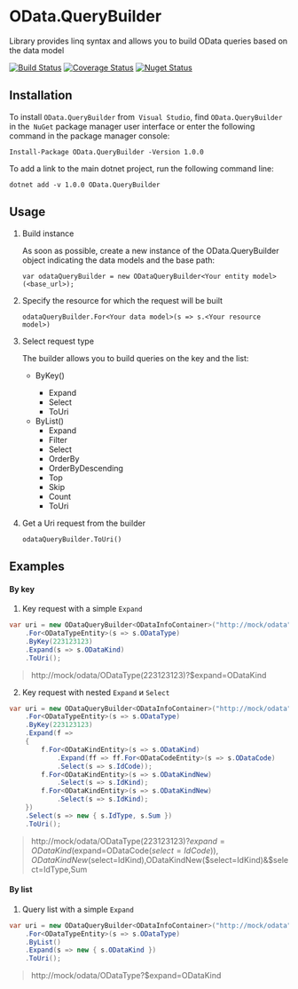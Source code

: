 # OData.QueryBuilder
Library provides linq syntax and allows you to build OData queries based on the data model

[![Build Status](https://travis-ci.com/ZEXSM/OData.QueryBuilder.svg?branch=master)](https://travis-ci.com/ZEXSM/OData.QueryBuilder)
[![Coverage Status](https://coveralls.io/repos/github/ZEXSM/OData.QueryBuilder/badge.svg?branch=master)](https://coveralls.io/github/ZEXSM/OData.QueryBuilder?branch=master)
[![Nuget Status](https://img.shields.io/nuget/dt/OData.QueryBuilder.svg)](https://www.nuget.org/packages/OData.QueryBuilder)

## Installation
To install `OData.QueryBuilder` from` Visual Studio`, find `OData.QueryBuilder` in the` NuGet` package manager user interface or enter the following command in the package manager console:
```
Install-Package OData.QueryBuilder -Version 1.0.0
```

To add a link to the main dotnet project, run the following command line:

```
dotnet add -v 1.0.0 OData.QueryBuilder
```

## Usage

1. Build instance

    As soon as possible, create a new instance of the OData.QueryBuilder object indicating the data models and the base path:

    ```charp
    var odataQueryBuilder = new ODataQueryBuilder<Your entity model>(<base_url>);
    ```

2. Specify the resource for which the request will be built

    ```charp
    odataQueryBuilder.For<Your data model>(s => s.<Your resource model>)
    ```

3. Select request type

    The builder allows you to build queries on the key and the list:
    * ByKey(<Key>)
      * Expand
      * Select
      * ToUri 
    * ByList()
      * Expand
      * Filter
      * Select
      * OrderBy
      * OrderByDescending
      * Top
      * Skip
      * Count
      * ToUri 
4. Get a Uri request from the builder
    ```charp
    odataQueryBuilder.ToUri()
    ```

## Examples

#### By key
1. Key request with a simple `Expand`
```csharp
var uri = new ODataQueryBuilder<ODataInfoContainer>("http://mock/odata")
    .For<ODataTypeEntity>(s => s.ODataType)
    .ByKey(223123123)
    .Expand(s => s.ODataKind)
    .ToUri();
```
> http://mock/odata/ODataType(223123123)?$expand=ODataKind

2. Key request with nested `Expand` и `Select`
```csharp
var uri = new ODataQueryBuilder<ODataInfoContainer>("http://mock/odata")
    .For<ODataTypeEntity>(s => s.ODataType)
    .ByKey(223123123)
    .Expand(f =>
    {
        f.For<ODataKindEntity>(s => s.ODataKind)
            .Expand(ff => ff.For<ODataCodeEntity>(s => s.ODataCode)
            .Select(s => s.IdCode));
        f.For<ODataKindEntity>(s => s.ODataKindNew)
            .Select(s => s.IdKind);
        f.For<ODataKindEntity>(s => s.ODataKindNew)
            .Select(s => s.IdKind);
    })
    .Select(s => new { s.IdType, s.Sum })
    .ToUri();
```
> http://mock/odata/ODataType(223123123)?$expand=ODataKind($expand=ODataCode($select=IdCode)),ODataKindNew($select=IdKind),ODataKindNew($select=IdKind)&$select=IdType,Sum

#### By list
1. Query list with a simple `Expand`
```csharp
var uri = new ODataQueryBuilder<ODataInfoContainer>("http://mock/odata")
    .For<ODataTypeEntity>(s => s.ODataType)
    .ByList()
    .Expand(s => new { s.ODataKind })
    .ToUri();
```
> http://mock/odata/ODataType?$expand=ODataKind
